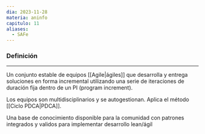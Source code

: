 ```yaml
---
dia: 2023-11-28
materia: aninfo
capitulo: 11
aliases:
  - SAFe
---
```

### Definición
---
Un conjunto estable de equipos [[Agile|ágiles]] que desarrolla y entrega soluciones en forma incremental utilizando una serie de iteraciones de duración fija dentro de un PI (program increment).

Los equipos son multidisciplinarios y se autogestionan. Aplica el método [[Ciclo PDCA|PDCA]].

Una base de conocimiento disponible para la comunidad con patrones integrados y validos para implementar desarrollo lean/ágil